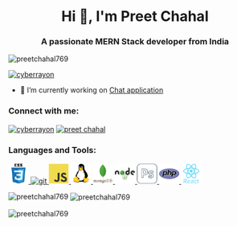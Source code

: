 <h1 align="center">Hi 👋, I'm Preet Chahal</h1>
<h3 align="center">A passionate MERN Stack developer from India</h3>

<p align="left"> <img src="https://komarev.com/ghpvc/?username=preetchahal769&label=Profile%20views&color=0e75b6&style=flat" alt="preetchahal769" /> </p>

<p align="left"> <a href="https://twitter.com/cyberrayon" target="blank"><img src="https://img.shields.io/twitter/follow/cyberrayon?logo=twitter&style=for-the-badge" alt="cyberrayon" /></a> </p>

- 🔭 I’m currently working  on [Chat application](https://github.com/preetchahal769/Chat-App/)

<h3 align="left">Connect with me:</h3>
<p align="left">
<a href="https://twitter.com/cyberrayon" target="blank"><img align="center" src="https://raw.githubusercontent.com/rahuldkjain/github-profile-readme-generator/master/src/images/icons/Social/twitter.svg" alt="cyberrayon" height="30" width="40" /></a>
<a href="https://www.linkedin.com/in/preet-chahal-25620a221/" target="blank"><img align="center" src="https://raw.githubusercontent.com/rahuldkjain/github-profile-readme-generator/master/src/images/icons/Social/linked-in-alt.svg" alt="preet chahal" height="30" width="40" /></a>
</p>

<h3 align="left">Languages and Tools:</h3>
<p align="left"> <a href="https://www.w3schools.com/css/" target="_blank" rel="noreferrer"> <img src="https://raw.githubusercontent.com/devicons/devicon/master/icons/css3/css3-original-wordmark.svg" alt="css3" width="40" height="40"/> </a> <a href="https://git-scm.com/" target="_blank" rel="noreferrer"> <img src="https://www.vectorlogo.zone/logos/git-scm/git-scm-icon.svg" alt="git" width="40" height="40"/> </a>  <a href="https://developer.mozilla.org/en-US/docs/Web/JavaScript" target="_blank" rel="noreferrer"> <img src="https://raw.githubusercontent.com/devicons/devicon/master/icons/javascript/javascript-original.svg" alt="javascript" width="40" height="40"/> </a> <a href="https://www.linux.org/" target="_blank" rel="noreferrer"> <img src="https://raw.githubusercontent.com/devicons/devicon/master/icons/linux/linux-original.svg" alt="linux" width="40" height="40"/> </a> <a href="https://www.mongodb.com/" target="_blank" rel="noreferrer"> <img src="https://raw.githubusercontent.com/devicons/devicon/master/icons/mongodb/mongodb-original-wordmark.svg" alt="mongodb" width="40" height="40"/> </a> <a href="https://nodejs.org" target="_blank" rel="noreferrer"> <img src="https://raw.githubusercontent.com/devicons/devicon/master/icons/nodejs/nodejs-original-wordmark.svg" alt="nodejs" width="40" height="40"/> </a> <a href="https://www.photoshop.com/en" target="_blank" rel="noreferrer"> <img src="https://raw.githubusercontent.com/devicons/devicon/master/icons/photoshop/photoshop-line.svg" alt="photoshop" width="40" height="40"/> </a> <a href="https://www.php.net" target="_blank" rel="noreferrer"> <img src="https://raw.githubusercontent.com/devicons/devicon/master/icons/php/php-original.svg" alt="php" width="40" height="40"/> </a> <a href="https://reactjs.org/" target="_blank" rel="noreferrer"> <img src="https://raw.githubusercontent.com/devicons/devicon/master/icons/react/react-original-wordmark.svg" alt="react" width="40" height="40"/> </a> </p>

<p><img align="left" src="https://github-readme-stats.vercel.app/api/top-langs?username=preetchahal769&show_icons=true&locale=en&layout=compact" alt="preetchahal769" /></p>

<p>&nbsp;<img align="center" src="https://github-readme-stats.vercel.app/api?username=preetchahal769&show_icons=true&locale=en" alt="preetchahal769" /></p>

<p><img align="center" src="https://github-readme-streak-stats.herokuapp.com/?user=preetchahal769&show_icons=true" alt="preetchahal769"/></p>
